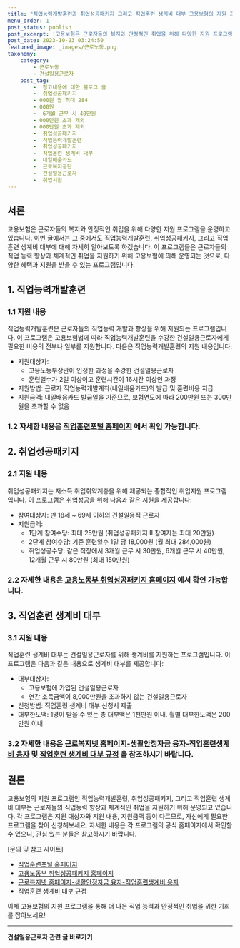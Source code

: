 ```yaml
---
title: "직업능력개발훈련과 취업성공패키지 그리고 직업훈련 생계비 대부 고용보험의 지원 프로그램을 알아보자"
menu_order: 1
post_status: publish
post_excerpt: '고용보험은 근로자들의 복지와 안정적인 취업을 위해 다양한 지원 프로그램을 운영하고 있습니다. 이번 글에서는 그 중에서도 직업능력개발훈련, 취업성공패키지, 그리고 직업훈련 생계비 대부에 대해 자세히 알아보도록 하겠습니다. 이 프로그램들은 근로자들의 직업 능력 향상과 체계적인 취업을 지원하기 위해 고용보험에 의해 운영되는 것으로, 다양한 혜택과 지원을 받을 수 있는 프로그램입니다.'
post_date: 2023-10-23 03:24:50
featured_image: _images/근로노동.png
taxonomy:
    category:
        - 근로노동
        - 건설일용근로자
    post_tag:
        -  참고내용에 대한 블로그 글
        -  취업성공패키지
        - 000원 월 최대 284
        - 000원
        -  6개월 근무 시 40만원
        - 000만원 초과 제외
        - 000만원 초과 제외
        -  취업성공패키지
        -  직업능력개발훈련
        -  취업성공패키지
        -  직업훈련 생계비 대부
        -  내일배움카드
        -  근로복지공단
        -  건설일용근로자
        -  취업지원
---
```




## 서론
고용보험은 근로자들의 복지와 안정적인 취업을 위해 다양한 지원 프로그램을 운영하고 있습니다. 이번 글에서는 그 중에서도 직업능력개발훈련, 취업성공패키지, 그리고 직업훈련 생계비 대부에 대해 자세히 알아보도록 하겠습니다. 이 프로그램들은 근로자들의 직업 능력 향상과 체계적인 취업을 지원하기 위해 고용보험에 의해 운영되는 것으로, 다양한 혜택과 지원을 받을 수 있는 프로그램입니다.

## 1. 직업능력개발훈련
### 1.1 지원 내용
직업능력개발훈련은 근로자들의 직업능력 개발과 향상을 위해 지원되는 프로그램입니다. 이 프로그램은 고용보험법에 따라 직업능력개발훈련을 수강한 건설일용근로자에게 필요한 비용의 전부나 일부를 지원합니다. 다음은 직업능력개발훈련의 지원 내용입니다:
- 지원대상자:
    - 고용노동부장관이 인정한 과정을 수강한 건설일용근로자
    - 훈련일수가 2일 이상이고 훈련시간이 16시간 이상인 과정
- 지원방법: 근로자 직업능력개발계좌(내일배움카드)의 발급 및 훈련비용 지급
- 지원금액: 내일배움카드 발급일을 기준으로, 보험연도에 따라 200만원 또는 300만원을 초과할 수 없음

### 1.2 자세한 내용은 [직업훈련포털 홈페이지](https://example.com) 에서 확인 가능합니다.

## 2. 취업성공패키지
### 2.1 지원 내용
취업성공패키지는 저소득 취업취약계층을 위해 제공되는 종합적인 취업지원 프로그램입니다. 이 프로그램은 취업성공을 위해 다음과 같은 지원을 제공합니다:
- 참여대상자: 만 18세 ~ 69세 이하의 건설일용직 근로자
- 지원금액:
    - 1단계 참여수당: 최대 25만원 (취업성공패키지 II 참여자는 최대 20만원)
    - 2단계 참여수당: 기준 훈련일수 1일 당 18,000원 (월 최대 284,000원)
    - 취업성공수당: 같은 직장에서 3개월 근무 시 30만원, 6개월 근무 시 40만원, 12개월 근무 시 80만원 (최대 150만원)

### 2.2 자세한 내용은 [고용노동부 취업성공패키지 홈페이지](https://example.com) 에서 확인 가능합니다.

## 3. 직업훈련 생계비 대부
### 3.1 지원 내용
직업훈련 생계비 대부는 건설일용근로자를 위해 생계비를 지원하는 프로그램입니다. 이 프로그램은 다음과 같은 내용으로 생계비 대부를 제공합니다:
- 대부대상자:
    - 고용보험에 가입된 건설일용근로자
    - 연간 소득금액이 8,000만원을 초과하지 않는 건설일용근로자
- 신청방법: 직업훈련 생계비 대부 신청서 제출
- 대부한도액: 1명이 받을 수 있는 총 대부액은 1천만원 이내. 월별 대부한도액은 200만원 이내

### 3.2 자세한 내용은 [근로복지넷 홈페이지-생활안정자금 융자-직업훈련생계비 융자](https://example.com) 및 [직업훈련 생계비 대부 규정](https://example.com) 을 참조하시기 바랍니다.

## 결론
고용보험의 지원 프로그램인 직업능력개발훈련, 취업성공패키지, 그리고 직업훈련 생계비 대부는 근로자들의 직업능력 향상과 체계적인 취업을 지원하기 위해 운영되고 있습니다. 각 프로그램은 지원 대상자와 지원 내용, 지원금액 등이 다르므로, 자신에게 필요한 프로그램을 찾아 신청해보세요. 자세한 내용은 각 프로그램의 공식 홈페이지에서 확인할 수 있으니, 관심 있는 분들은 참고하시기 바랍니다.

[문의 및 참고 사이트]
- [직업훈련포털 홈페이지](https://example.com)
- [고용노동부 취업성공패키지 홈페이지](https://example.com)
- [근로복지넷 홈페이지-생활안정자금 융자-직업훈련생계비 융자](https://example.com)
- [직업훈련 생계비 대부 규정](https://example.com)

이제 고용보험의 지원 프로그램을 통해 더 나은 직업 능력과 안정적인 취업을 위한 기회를 잡아보세요!
<!-- wp:separator -->
<hr class="wp-block-separator has-alpha-channel-opacity"/>
<!-- /wp:separator -->

<!-- wp:group {"backgroundColor":"base","layout":{"type":"constrained"}} -->
<div class="wp-block-group has-base-background-color has-background"><!-- wp:paragraph {"align":"center","fontSize":"medium"} -->
<p class="has-text-align-center has-large-font-size"><strong>건설일용근로자 관련 글 바로가기</strong></p>
<!-- /wp:paragraph -->


<!-- wp:latest-posts
{"categories":[{"id":9606,"count":19,"description":"","link":"https://uknowlaw.com/category/%ea%b1%b4%ec%84%a4%ec%9d%bc%ec%9a%a9%ea%b7%bc%eb%a1%9c%ec%9e%90/","name":"건설일용근로자","slug":"건설일용근로자","taxonomy":"category","parent":0,"meta":[],"_links":{"self":[{"href":"https://uknowlaw.com/wp-json/wp/v2/categories/9606"}],"collection":[{"href":"https://uknowlaw.com/wp-json/wp/v2/categories"}],"about":[{"href":"https://uknowlaw.com/wp-json/wp/v2/taxonomies/category"}],"wp:post_type":[{"href":"https://uknowlaw.com/wp-json/wp/v2/posts?categories=9606"}],"curies":[{"name":"wp","href":"https://api.w.org/{rel}","templated":true}]}}],"postsToShow":100,"excerptLength":28,"postLayout":"grid","columns":2,"featuredImageAlign":"left","featuredImageSizeSlug":"large","fontSize":18px} /--></div>
<!-- /wp:group -->